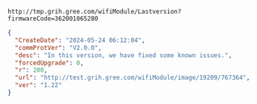 `http://tmp.grih.gree.com/wifiModule/Lastversion?firmwareCode=362001065280`

```json
{
  "CreateDate": "2024-05-24 06:12:04",
  "commProtVer": "V2.0.0",
  "desc": "In this version, we have fixed some known issues.",
  "forcedUpgrade": 0,
  "r": 200,
  "url": "http://test.grih.gree.com/wifiModule/image/19209/767364",
  "ver": "1.22"
}
```